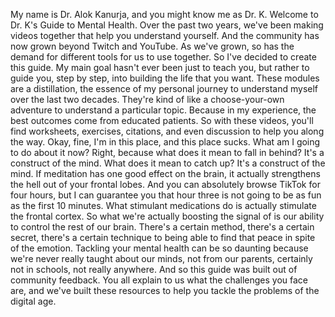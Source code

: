  My name is Dr. Alok Kanurja, and you might know me as Dr. K. Welcome to Dr. K's Guide to Mental Health. Over the past two years, we've been making videos together that help you understand yourself. And the community has now grown beyond Twitch and YouTube. As we've grown, so has the demand for different tools for us to use together. So I've decided to create this guide. My main goal hasn't ever been just to teach you, but rather to guide you, step by step, into building the life that you want. These modules are a distillation, the essence of my personal journey to understand myself over the last two decades. They're kind of like a choose-your-own adventure to understand a particular topic. Because in my experience, the best outcomes come from educated patients. So with these videos, you'll find worksheets, exercises, citations, and even discussion to help you along the way. Okay, fine, I'm in this place, and this place sucks. What am I going to do about it now? Right, because what does it mean to fall in behind? It's a construct of the mind. What does it mean to catch up? It's a construct of the mind. If meditation has one good effect on the brain, it actually strengthens the hell out of your frontal lobes. And you can absolutely browse TikTok for four hours, but I can guarantee you that hour three is not going to be as fun as the first 10 minutes. What stimulant medications do is actually stimulate the frontal cortex. So what we're actually boosting the signal of is our ability to control the rest of our brain. There's a certain method, there's a certain secret, there's a certain technique to being able to find that peace in spite of the emotion. Tackling your mental health can be so daunting because we're never really taught about our minds, not from our parents, certainly not in schools, not really anywhere. And so this guide was built out of community feedback. You all explain to us what the challenges you face are, and we've built these resources to help you tackle the problems of the digital age.
